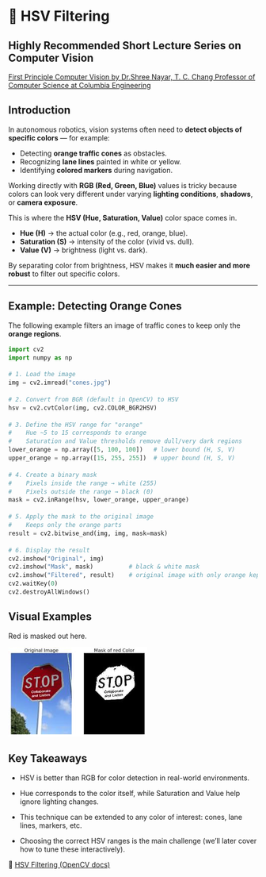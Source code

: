 # 🎨 HSV Filtering

## Highly Recommended Short Lecture Series on Computer Vision
[First Principle Computer Vision by Dr.Shree Nayar, T. C. Chang Professor of Computer Science at Columbia Engineering](https://fpcv.cs.columbia.edu/)

## Introduction

In autonomous robotics, vision systems often need to **detect objects of specific colors** — for example:
- Detecting **orange traffic cones** as obstacles.
- Recognizing **lane lines** painted in white or yellow.
- Identifying **colored markers** during navigation.

Working directly with **RGB (Red, Green, Blue)** values is tricky because colors can look very different under varying **lighting conditions**, **shadows**, or **camera exposure**.  

This is where the **HSV (Hue, Saturation, Value)** color space comes in.  
- **Hue (H)** → the actual color (e.g., red, orange, blue).  
- **Saturation (S)** → intensity of the color (vivid vs. dull).  
- **Value (V)** → brightness (light vs. dark).  

By separating color from brightness, HSV makes it **much easier and more robust** to filter out specific colors.

---

## Example: Detecting Orange Cones

The following example filters an image of traffic cones to keep only the **orange regions**.

```python
import cv2
import numpy as np

# 1. Load the image
img = cv2.imread("cones.jpg")

# 2. Convert from BGR (default in OpenCV) to HSV
hsv = cv2.cvtColor(img, cv2.COLOR_BGR2HSV)

# 3. Define the HSV range for "orange"
#    Hue ~5 to 15 corresponds to orange
#    Saturation and Value thresholds remove dull/very dark regions
lower_orange = np.array([5, 100, 100])   # lower bound (H, S, V)
upper_orange = np.array([15, 255, 255])  # upper bound (H, S, V)

# 4. Create a binary mask
#    Pixels inside the range → white (255)
#    Pixels outside the range → black (0)
mask = cv2.inRange(hsv, lower_orange, upper_orange)

# 5. Apply the mask to the original image
#    Keeps only the orange parts
result = cv2.bitwise_and(img, img, mask=mask)

# 6. Display the result
cv2.imshow("Original", img)
cv2.imshow("Mask", mask)          # black & white mask
cv2.imshow("Filtered", result)    # original image with only orange kept
cv2.waitKey(0)
cv2.destroyAllWindows()
```

## Visual Examples
Red is masked out here.

![alt text](image.png)

## Key Takeaways

* HSV is better than RGB for color detection in real-world environments.

* Hue corresponds to the color itself, while Saturation and Value help ignore lighting changes.

* This technique can be extended to any color of interest: cones, lane lines, markers, etc.

* Choosing the correct HSV ranges is the main challenge (we’ll later cover how to tune these interactively).

🔗 [HSV Filtering (OpenCV docs)](https://docs.opencv.org/4.x/da/d97/tutorial_threshold_inRange.html)
